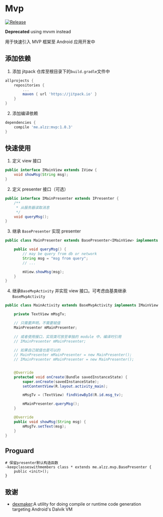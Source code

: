 # Mvp
[![Release](https://jitpack.io/v/me.alzz/mvp.svg)](https://jitpack.io/#me.alzz/mvp)

**Deprecated** using mvvm instead

用于快速引入 MVP 框架至 Android 应用开发中  

## 添加依赖  
1. 添加 jitpack 仓库至根目录下的`build.gradle`文件中
```gradle
allprojects {
    repositories {
        ...
        maven { url 'https://jitpack.io' }
    }
}
```

2. 添加编译依赖
```gradle
dependencies {
    compile 'me.alzz:mvp:1.0.3'
}
```

## 快速使用
1. 定义 view 接口
```java
public interface IMainView extends IView {
    void showMsg(String msg);
}
```

2. 定义 presenter 接口（可选）
```java
public interface IMainPresenter extends IPresenter {
    /**
     * 从服务器读取消息
     */
    void queryMsg();
}
```

3. 继承 `BasePresenter` 实现 presenter
```java
public class MainPresenter extends BasePresenter<IMainView> implements IMainPresenter {

    public void queryMsg() {
        // may be query from db or network
        String msg = "msg from query";
        // ... 

        mView.showMsg(msg);
    }
}
```

4. 继承`BaseMvpActivity` 并实现 view 接口。可考虑由基类继承 `BaseMvpActivity`
```java
public class MainActivity extends BaseMvpActivity implements IMainView {

    private TextView mMsgTv;

    // 只需要声明，不需要赋值
    MainPresenter mMainPresenter;
    
    // 或者使用接口，实现类可放至单独的 module 中，编译时引用
    // IMainPresenter mMainPresenter;
    
    // 如果自己赋值也是可以的
    // MainPresenter mMainPresenter = new MainPresenter();
    // IMainPresenter mMainPresenter = new MainPresenter();


    @Override
    protected void onCreate(Bundle savedInstanceState) {
        super.onCreate(savedInstanceState);
        setContentView(R.layout.activity_main);

        mMsgTv = (TextView) findViewById(R.id.msg_tv);

        mMainPresenter.queryMsg();
    }

    @Override
    public void showMsg(String msg) {
        mMsgTv.setText(msg);
    }
}
```
## Proguard
```
# 保留presenter默认构造函数
-keepclasseswithmembers class * extends me.alzz.mvp.BasePresenter {
    public <init>();
}
```

## 致谢
- [dexmaker](https://github.com/linkedin/dexmaker):A utility for doing compile or runtime code generation targeting Android's Dalvik VM


